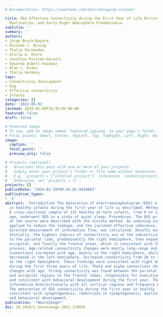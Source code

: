 ```yaml
---
# Documentation: https://wowchemy.com/docs/managing-content/

title: EEG Effective Connectivity during the First Year of Life Mirrors Brain Synaptogenesis,
  Myelination, and Early Right Hemisphere Predominance
subtitle: ''
summary: ''
authors:
- Jorge Bosch-Bayard
- Rolando J. Biscay
- Thalia Fernandez
- Gloria A. Otero
- Josefina Ricardo-Garcell
- Eduardo Aubert-Vazquez
- Alan C. Evans
- Thalia Harmony
tags:
- Connectivity development
- Eeg
- Effective connectivity
- Infants
categories: []
date: '2022-05-01'
lastmod: 2024-01-09T18:45:03-06:00
featured: false
draft: false

# Featured image
# To use, add an image named `featured.jpg/png` to your page's folder.
# Focal points: Smart, Center, TopLeft, Top, TopRight, Left, Right, BottomLeft, Bottom, BottomRight.
image:
  caption: ''
  focal_point: ''
  preview_only: false

# Projects (optional).
#   Associate this post with one or more of your projects.
#   Simply enter your project's folder or file name without extension.
#   E.g. `projects = ["internal-project"]` references `content/project/deep-learning/index.md`.
#   Otherwise, set `projects = []`.
projects: []
publishDate: '2024-01-10T00:45:02.941686Z'
publication_types:
- '2'
abstract: 'Introduction The maturation of electroencephalogram (EEG) effective connectivity
  in healthy infants during the first year of life is described. Methods Participants:
  A cross-sectional sample of 125 healthy at-term infants, from 0 to 12 months of
  age, underwent EEG in a state of quiet sleep. Procedures: The EEG primary currents
  at the source were described with the sLoreta method. An unmixing algorithm was
  applied to reduce the leakage, and the isolated effective coherence, a direct and
  directed measurement of information flow, was calculated. Results and Discussion
  Initially, the highest indices of connectivity are at the subcortical nuclei, continuing
  to the parietal lobe, predominantly the right hemisphere, then expanding to temporal,
  occipital, and finally the frontal areas, which is consistent with the myelination
  process. Age-related connectivity changes were mostly long-range and bilateral.
  Connections increased with age, mainly in the right hemisphere, while they mainly
  decreased in the left hemisphere. Increased connectivity from 20 to 30~Hz, mostly
  at the right hemisphere. These findings were consistent with right hemisphere predominance
  during the first three years of life. Theta and alpha connections showed the greatest
  changes with age. Strong connectivity was found between the parietal, temporal,
  and occipital regions to the frontal lobes, responsible for executive functions
  and consistent with behavioral development during the first year. The thalamus exchanges
  information bidirectionally with all cortical regions and frequency bands. Conclusions
  The maturation of EEG connectivity during the first year in healthy infants is very
  consistent with synaptogenesis, reductions in synaptogenesis, myelination, and functional
  and behavioral development.'
publication: '*NeuroImage*'
doi: 10.1016/j.neuroimage.2022.119035
---
```

